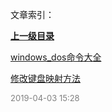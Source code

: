 文章索引：


**[上一级目录](/互联网技术)**

[windows_dos命令大全](/互联网技术/windows/windows_dos命令大全.md)

[修改键盘映射方法](/互联网技术/windows/修改键盘映射方法.md)


<font size=2 color='grey'> 2019-04-03 15:28 </font>